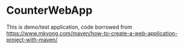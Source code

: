 # CounterWebApp

This is demo/test application, code borrowed from https://www.mkyong.com/maven/how-to-create-a-web-application-project-with-maven/
